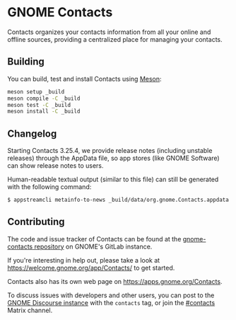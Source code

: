 # GNOME Contacts

Contacts organizes your contacts information from all your online and offline
sources, providing a centralized place for managing your contacts.

## Building

You can build, test and install Contacts using [Meson](http://mesonbuild.com/):

```sh
meson setup _build
meson compile -C _build
meson test -C _build
meson install -C _build
```

## Changelog
Starting Contacts 3.25.4, we provide release notes (including unstable releases)
through the AppData file, so app stores (like GNOME Software) can show release
notes to users.

Human-readable textual output (similar to this file) can still be generated
with the following command:

```sh
$ appstreamcli metainfo-to-news _build/data/org.gnome.Contacts.appdata.xml NEWS
```

## Contributing
The code and issue tracker of Contacts can be found at the
[gnome-contacts repository](https://gitlab.gnome.org/GNOME/gnome-contacts) on
GNOME's GitLab instance.

If you're interesting in help out, please take a look at
https://welcome.gnome.org/app/Contacts/ to get started.

Contacts also has its own web page on https://apps.gnome.org/Contacts.

To discuss issues with developers and other users, you can post to the
[GNOME Discourse instance](https://discourse.gnome.org/tags/contacts) with the
`contacts` tag, or join the [#contacts](https://matrix.to/#/#contacts:gnome.org)
Matrix channel.

